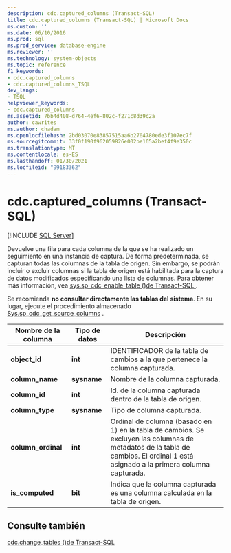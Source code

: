 ```yaml
---
description: cdc.captured_columns (Transact-SQL)
title: cdc.captured_columns (Transact-SQL) | Microsoft Docs
ms.custom: ''
ms.date: 06/10/2016
ms.prod: sql
ms.prod_service: database-engine
ms.reviewer: ''
ms.technology: system-objects
ms.topic: reference
f1_keywords:
- cdc.captured_columns
- cdc.captured_columns_TSQL
dev_langs:
- TSQL
helpviewer_keywords:
- cdc.captured_columns
ms.assetid: 7bb4d408-d764-4ef6-802c-f271c8d39c2a
author: cawrites
ms.author: chadam
ms.openlocfilehash: 2bd03070e83857515aa6b2704780ede3f107ec7f
ms.sourcegitcommit: 33f0f190f962059826e002be165a2bef4f9e350c
ms.translationtype: MT
ms.contentlocale: es-ES
ms.lasthandoff: 01/30/2021
ms.locfileid: "99183362"
---
```

# <a name="cdccaptured_columns-transact-sql"></a>cdc.captured_columns (Transact-SQL)
[!INCLUDE [SQL Server](../../includes/applies-to-version/sqlserver.md)]

  Devuelve una fila para cada columna de la que se ha realizado un seguimiento en una instancia de captura. De forma predeterminada, se capturan todas las columnas de la tabla de origen. Sin embargo, se podrán incluir o excluir columnas si la tabla de origen está habilitada para la captura de datos modificados especificando una lista de columnas. Para obtener más información, vea [sys.sp_cdc_enable_table &#40;&#41;de Transact-SQL ](../../relational-databases/system-stored-procedures/sys-sp-cdc-enable-table-transact-sql.md).  
  
 Se recomienda **no consultar directamente las tablas del sistema**. En su lugar, ejecute el procedimiento almacenado [Sys.sp_cdc_get_source_columns](../../relational-databases/system-stored-procedures/sys-sp-cdc-get-captured-columns-transact-sql.md) .  
   
|Nombre de la columna|Tipo de datos|Descripción|  
|-----------------|---------------|-----------------|  
|**object_id**|**int**|IDENTIFICADOR de la tabla de cambios a la que pertenece la columna capturada.|  
|**column_name**|**sysname**|Nombre de la columna capturada.|  
|**column_id**|**int**|Id. de la columna capturada dentro de la tabla de origen.|  
|**column_type**|**sysname**|Tipo de columna capturada.|  
|**column_ordinal**|**int**|Ordinal de columna (basado en 1) en la tabla de cambios. Se excluyen las columnas de metadatos de la tabla de cambios. El ordinal 1 está asignado a la primera columna capturada.|  
|**is_computed**|**bit**|Indica que la columna capturada es una columna calculada en la tabla de origen.|  
  
## <a name="see-also"></a>Consulte también  
 [cdc.change_tables &#40;&#41;de Transact-SQL ](../../relational-databases/system-tables/cdc-change-tables-transact-sql.md)  
  
  
